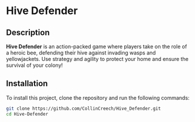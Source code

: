 # Hive Defender

## Description
**Hive Defender** is an action-packed game where players take on the role of a heroic bee, defending their hive against invading wasps and yellowjackets. Use strategy and agility to protect your home and ensure the survival of your colony!

## Installation
To install this project, clone the repository and run the following commands:

```bash
git clone https://github.com/CollinCreech/Hive_Defender.git  
cd Hive-Defender  
